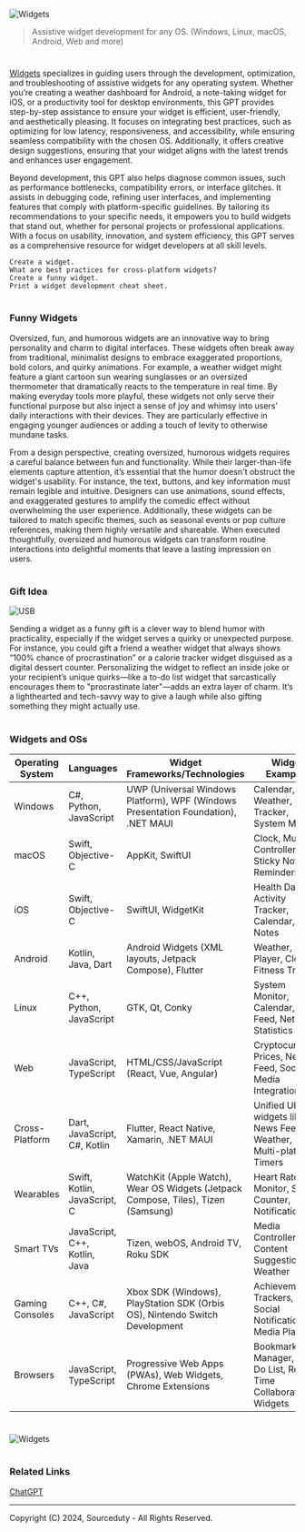 ![Widgets](https://github.com/user-attachments/assets/79ada149-2cb2-483a-922c-e35a5960e87c)

> Assistive widget development for any OS. (Windows, Linux, macOS, Android, Web and more)
#

[Widgets](https://chatgpt.com/g/g-6745a4a9f5988191ba97363d17c4cd8d-widgets) specializes in guiding users through the development, optimization, and troubleshooting of assistive widgets for any operating system. Whether you’re creating a weather dashboard for Android, a note-taking widget for iOS, or a productivity tool for desktop environments, this GPT provides step-by-step assistance to ensure your widget is efficient, user-friendly, and aesthetically pleasing. It focuses on integrating best practices, such as optimizing for low latency, responsiveness, and accessibility, while ensuring seamless compatibility with the chosen OS. Additionally, it offers creative design suggestions, ensuring that your widget aligns with the latest trends and enhances user engagement.

Beyond development, this GPT also helps diagnose common issues, such as performance bottlenecks, compatibility errors, or interface glitches. It assists in debugging code, refining user interfaces, and implementing features that comply with platform-specific guidelines. By tailoring its recommendations to your specific needs, it empowers you to build widgets that stand out, whether for personal projects or professional applications. With a focus on usability, innovation, and system efficiency, this GPT serves as a comprehensive resource for widget developers at all skill levels.

```
Create a widget.
What are best practices for cross-platform widgets?
Create a funny widget.
Print a widget development cheat sheet.
```

#
### Funny Widgets

Oversized, fun, and humorous widgets are an innovative way to bring personality and charm to digital interfaces. These widgets often break away from traditional, minimalist designs to embrace exaggerated proportions, bold colors, and quirky animations. For example, a weather widget might feature a giant cartoon sun wearing sunglasses or an oversized thermometer that dramatically reacts to the temperature in real time. By making everyday tools more playful, these widgets not only serve their functional purpose but also inject a sense of joy and whimsy into users’ daily interactions with their devices. They are particularly effective in engaging younger audiences or adding a touch of levity to otherwise mundane tasks.

From a design perspective, creating oversized, humorous widgets requires a careful balance between fun and functionality. While their larger-than-life elements capture attention, it’s essential that the humor doesn't obstruct the widget's usability. For instance, the text, buttons, and key information must remain legible and intuitive. Designers can use animations, sound effects, and exaggerated gestures to amplify the comedic effect without overwhelming the user experience. Additionally, these widgets can be tailored to match specific themes, such as seasonal events or pop culture references, making them highly versatile and shareable. When executed thoughtfully, oversized and humorous widgets can transform routine interactions into delightful moments that leave a lasting impression on users.

#
### Gift Idea

![USB](https://github.com/user-attachments/assets/56f1d2dc-9dfe-4c85-827e-4c8b2100fa4c)

Sending a widget as a funny gift is a clever way to blend humor with practicality, especially if the widget serves a quirky or unexpected purpose. For instance, you could gift a friend a weather widget that always shows “100% chance of procrastination” or a calorie tracker widget disguised as a digital dessert counter. Personalizing the widget to reflect an inside joke or your recipient’s unique quirks—like a to-do list widget that sarcastically encourages them to "procrastinate later"—adds an extra layer of charm. It’s a lighthearted and tech-savvy way to give a laugh while also gifting something they might actually use.

#
### Widgets and OSs

| Operating System      | Languages                       | Widget Frameworks/Technologies                                                                  | Widget Examples                                                                   |
|-----------------------|----------------------------------|------------------------------------------------------------------------------------------------|----------------------------------------------------------------------------------|
| Windows               | C#, Python, JavaScript          | UWP (Universal Windows Platform), WPF (Windows Presentation Foundation), .NET MAUI             | Calendar, Weather, Stock Tracker, System Monitor                                |
| macOS                 | Swift, Objective-C              | AppKit, SwiftUI                                                                               | Clock, Music Controller, Sticky Notes, Reminders                                |
| iOS                   | Swift, Objective-C              | SwiftUI, WidgetKit                                                                            | Health Data, Activity Tracker, Calendar, Notes                                  |
| Android               | Kotlin, Java, Dart              | Android Widgets (XML layouts, Jetpack Compose), Flutter                                       | Weather, Media Player, Clock, Fitness Tracker                                   |
| Linux                 | C++, Python, JavaScript         | GTK, Qt, Conky                                                                                | System Monitor, Calendar, RSS Feed, Network Statistics                          |
| Web                   | JavaScript, TypeScript          | HTML/CSS/JavaScript (React, Vue, Angular)                                                     | Cryptocurrency Prices, News Feed, Social Media Integrations                     |
| Cross-Platform        | Dart, JavaScript, C#, Kotlin    | Flutter, React Native, Xamarin, .NET MAUI                                                     | Unified UI widgets like News Feeds, Weather, Multi-platform Timers              |
| Wearables             | Swift, Kotlin, JavaScript, C    | WatchKit (Apple Watch), Wear OS Widgets (Jetpack Compose, Tiles), Tizen (Samsung)             | Heart Rate Monitor, Step Counter, Notifications                                 |
| Smart TVs             | JavaScript, C++, Kotlin, Java   | Tizen, webOS, Android TV, Roku SDK                                                            | Media Controller, Content Suggestions, Weather                                  |
| Gaming Consoles       | C++, C#, JavaScript             | Xbox SDK (Windows), PlayStation SDK (Orbis OS), Nintendo Switch Development                   | Achievement Trackers, Social Notifications, Media Player                        |
| Browsers              | JavaScript, TypeScript          | Progressive Web Apps (PWAs), Web Widgets, Chrome Extensions                                   | Bookmarks Manager, To-Do List, Real-Time Collaboration Widgets                  |

#
![Widgets](https://github.com/user-attachments/assets/f5d1fd09-7581-471f-8eec-1d3df764c0af)

#
### Related Links

[ChatGPT](https://github.com/sourceduty/ChatGPT)

***
Copyright (C) 2024, Sourceduty - All Rights Reserved.
